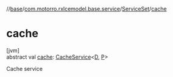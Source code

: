 //[base](../../../index.md)/[com.motorro.rxlcemodel.base.service](../index.md)/[ServiceSet](index.md)/[cache](cache.md)

# cache

[jvm]\
abstract val [cache](cache.md): [CacheService](../-cache-service/index.md)&lt;[D](index.md), [P](index.md)&gt;

Cache service
